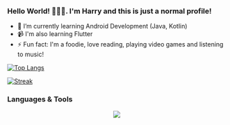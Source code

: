 ### Hello World! 👋👋👋. I'm Harry and this is just a normal profile!

- 🌱 I’m currently learning Android Development (Java, Kotlin)
- 📹 I'm also learning Flutter
- ⚡ Fun fact: I'm a foodie, love reading, playing video games and listening to music!

[![Top Langs](https://github-readme-stats.vercel.app/api/top-langs/?username=nubmaster-69&langs_count=6&hide=Shell,Roff,BatchFile,Dockerfile,CMake,C,HTML,Css,C%2B%2B,C%23,Pug&theme=dracula)](https://github.com/anuraghazra/github-readme-stats)

[![Streak](https://streak-stats.demolab.com?user=nubmaster-69&theme=dark)](https://git.io/streak-stats)

### Languages & Tools

<p align="center">
  <a href="https://skillicons.dev">
    <img src="https://skillicons.dev/icons?i=java,kotlin,flutter,js,nodejs" />
  </a>
</p>
